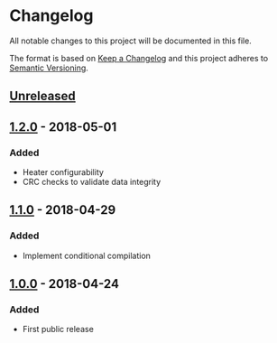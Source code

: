# Changelog
All notable changes to this project will be documented in this file.

The format is based on [Keep a Changelog](http://keepachangelog.com/en/1.0.0/)
and this project adheres to [Semantic Versioning](http://semver.org/spec/v2.0.0.html).

## [Unreleased]

## [1.2.0] - 2018-05-01
### Added
- Heater configurability
- CRC checks to validate data integrity

## [1.1.0] - 2018-04-29
### Added
- Implement conditional compilation

## [1.0.0] - 2018-04-24
### Added
- First public release

[Unreleased]: https://github.com/particleflux/Si7021/compare/1.2.0...HEAD
[1.2.0]: https://github.com/particleflux/Si7021/compare/1.2.0...1.1.0
[1.1.0]: https://github.com/particleflux/Si7021/compare/1.1.0...1.0.0
[1.0.0]: https://github.com/particleflux/Si7021/compare/0.9.0...1.0.0